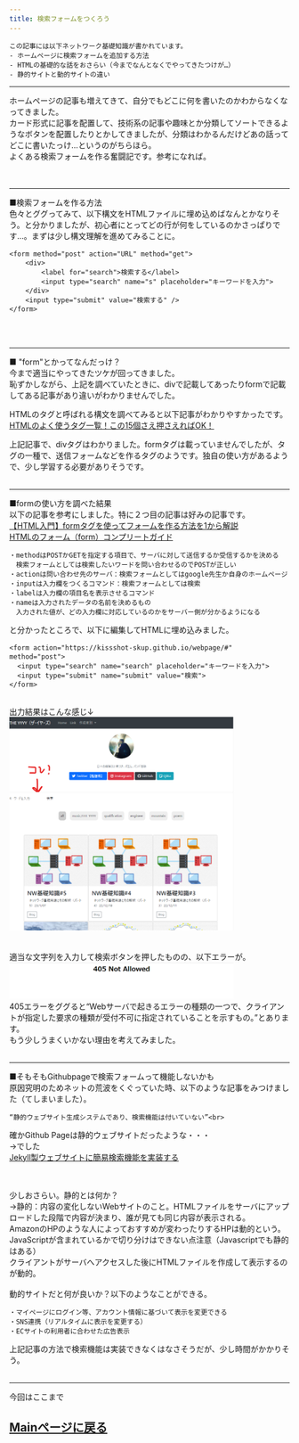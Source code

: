 ```yaml
---
title: 検索フォームをつくろう
---
```


<script async src="https://pagead2.googlesyndication.com/pagead/js/adsbygoogle.js?client=ca-pub-2844921131740253"
     crossorigin="anonymous"></script>
<!-- Global site tag (gtag.js) - Google Analytics -->
 <script async src="https://www.googletagmanager.com/gtag/js?id=G-H1234VX5NE"></script>
<script>
  window.dataLayer = window.dataLayer || [];
  function gtag(){dataLayer.push(arguments);}
  gtag('js', new Date());

  gtag('config', 'G-H1234VX5NE');
</script>

```
この記事には以下ネットワーク基礎知識が書かれています。
- ホームページに検索フォームを追加する方法
- HTMLの基礎的な話をおさらい（今までなんとなくでやってきたつけが…）
- 静的サイトと動的サイトの違い
```

----

ホームページの記事も増えてきて、自分でもどこに何を書いたのかわからなくなってきました。<br>
カード形式に記事を配置して、技術系の記事や趣味とか分類してソートできるようなボタンを配置したりとかしてきましたが、分類はわかるんだけどあの話ってどこに書いたっけ…というのがちらほら。<br>
よくある検索フォームを作る奮闘記です。参考になれば。<br>
<br>
<br>

----
■検索フォームを作る方法<br>
色々とググってみて、以下構文をHTMLファイルに埋め込めばなんとかなりそう。と分かりましたが、初心者にとってどの行が何をしているのかさっぱりです…。まずは少し構文理解を進めてみることに。<br>


```
<form method="post" action="URL" method="get">
	<div>
		<label for="search">検索する</label>
		<input type="search" name="s" placeholder="キーワードを入力">
	</div>
	<input type="submit" value="検索する" />
</form>
```

<br>
<br>

----

■ "form"とかってなんだっけ？<br>
今まで適当にやってきたツケが回ってきました。<br>
恥ずかしながら、上記を調べていたときに、divで記載してあったりformで記載してある記事があり違いがわかりませんでした。<br>

HTMLのタグと呼ばれる構文を調べてみると以下記事がわかりやすかったです。<br>
[HTMLのよく使うタグ一覧！この15個さえ押さえればOK！](https://zero-plus.io/media/html-tags-and-usage/)<br>

上記記事で、divタグはわかりました。formタグは載っていませんでしたが、タグの一種で、送信フォームなどを作るタグのようです。独自の使い方があるようで、少し学習する必要がありそうです。
<br>
<br>

----
■formの使い方を調べた結果<br>
以下の記事を参考にしました。特に２つ目の記事は好みの記事です。<br>
[【HTML入門】formタグを使ってフォームを作る方法を1から解説](https://www.sejuku.net/blog/81862)<br>
[HTMLのフォーム（form）コンプリートガイド](https://catnose.me/learning/html/form)<br>

```
・methodはPOSTかGETを指定する項目で、サーバに対して送信するか受信するかを決める
　検索フォームとしては検索したいワードを問い合わせるのでPOSTが正しい
・actionは問い合わせ先のサーバ：検索フォームとしてはgoogle先生か自身のホームページ
・inputは入力欄をつくるコマンド：検索フォームとしては検索
・labelは入力欄の項目名を表示させるコマンド
・nameは入力されたデータの名前を決めるもの
　入力された値が、どの入力欄に対応しているのかをサーバー側が分かるようになる
```
と分かったところで、以下に編集してHTMLに埋め込みました。<br>

```
<form action="https://kissshot-skup.github.io/webpage/#" method="post">
  <input type="search" name="search" placeholder="キーワードを入力">
  <input type="submit" name="submit" value="検索">
</form>
```

<br>
出力結果はこんな感じ↓<br>
<img src="../images/kensaku1.png" width="80%"><br>
<br>
<br>
適当な文字列を入力して検索ボタンを押したものの、以下エラーが。<br>
<img src="../images/kensaku2.png" width="80%"><br>
405エラーをググると“Webサーバで起きるエラーの種類の一つで、クライアントが指定した要求の種類が受付不可に指定されていることを示すもの。”とあります。<br>
もう少しうまくいかない理由を考えてみました。
<br>
<br>

----
■そもそもGithubpageで検索フォームって機能しないかも<br>
原因究明のためネットの荒波をくぐっていた時、以下のような記事をみつけました（てしまいました）。<br>
```
“静的ウェブサイト生成システムであり、検索機能は付いていない”<br>
```
確かGithub Pageは静的ウェブサイトだったような・・・<br>
→でした<br>
[Jekyll製ウェブサイトに簡易検索機能を実装する](https://genjiapp.com/blog/2013/12/08/simple-search-feature-on-jekyll-generated-website.html)<br>
<br>

<br>
少しおさらい。静的とは何か？<br>
→静的：内容の変化しないWebサイトのこと。HTMLファイルをサーバにアップロードした段階で内容が決まり、誰が見ても同じ内容が表示される。<br>
AmazonのHPのような人によっておすすめが変わったりするHPは動的という。JavaScriptが含まれているかで切り分けはできない点注意（Javascriptでも静的はある）<br>
クライアントがサーバへアクセスした後にHTMLファイルを作成して表示するのが動的。<br>
<br>
動的サイトだと何が良いか？以下のようなことができる。<br>

```
・マイページにログイン等、アカウント情報に基づいて表示を変更できる
・SNS連携（リアルタイムに表示を変更する）
・ECサイトの利用者に合わせた広告表示
```

上記記事の方法で検索機能は実装できなくはなさそうだが、少し時間がかかりそう。 
<br>
<br>

----
今回はここまで<br>

## [Mainページに戻る](https://kissshot-skup.github.io/webpage)

